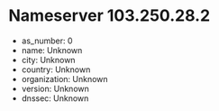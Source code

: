 # Nameserver 103.250.28.2

* as_number: 0
* name: Unknown
* city: Unknown
* country: Unknown
* organization: Unknown
* version: Unknown
* dnssec: Unknown
